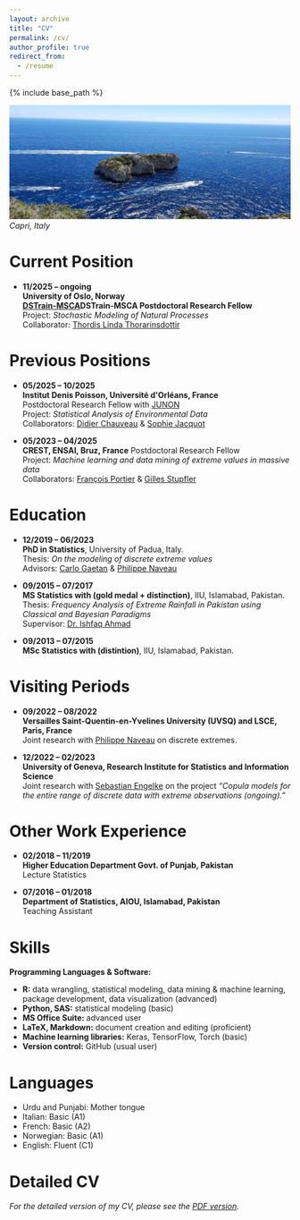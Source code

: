 ```yaml
---
layout: archive
title: "CV"
permalink: /cv/
author_profile: true
redirect_from:
  - /resume
---
```


{% include base_path %}
<!-- Memory picture -->
![My memory at Capri](/images/capri.jpg)
*Capri, Italy*

Current Position
======
* **11/2025 – ongoing**  
  **University of Oslo, Norway**  
  **<a href="https://www.uio.no/dscience/english/" target="_blank" rel="noopener noreferrer">DSTrain-MSCA</a>DSTrain-MSCA Postdoctoral Research Fellow**  
  Project: *Stochastic Modeling of Natural Processes*<br>
  Collaborator: <a href="https://www.mn.uio.no/math/english/people/aca/thordist/" target="_blank" rel="noopener noreferrer">Thordis Linda Thorarinsdottir</a>


Previous Positions
======
* **05/2025 – 10/2025**  
  **Institut Denis Poisson, Université d'Orléans, France**  
  Postdoctoral Research Fellow with  <a href="https://www.junon-cvl.fr/fr" target="_blank" rel="noopener noreferrer">JUNON</a><br> 
  Project: *Statistical Analysis of Environmental Data*  
  Collaborators:  <a href="https://www.idpoisson.fr/chauveau/" target="_blank" rel="noopener noreferrer">Didier Chauveau</a> & <a href="https://www.univ-orleans.fr/lifo/membre/Sophie.JACQUOT" target="_blank" rel="noopener noreferrer">Sophie Jacquot</a>

* **05/2023 – 04/2025**  
  **CREST, ENSAI, Bruz, France**
  Postdoctoral Research Fellow<br> 
  Project: *Machine learning and data mining of extreme values in massive data*  
  Collaborators:  <a href="https://sites.google.com/site/fportierwebpage/" target="_blank" rel="noopener noreferrer">François Portier</a> & <a href="https://math.univ-angers.fr/~stupfler/" target="_blank" rel="noopener noreferrer">Gilles Stupfler</a>

Education
======
* **12/2019 – 06/2023**  
  **PhD in Statistics**, University of Padua, Italy.   
  Thesis: *On the modeling of discrete extreme values*  
  Advisors:  <a href="https://www.unive.it/data/people/5591383" target="_blank" rel="noopener noreferrer">Carlo Gaetan</a> & <a href="https://www.lsce.ipsl.fr/en/pisp/philippe-naveau/" target="_blank" rel="noopener noreferrer">Philippe Naveau</a>

* **09/2015 – 07/2017**  
  **MS Statistics with (gold medal + distinction)**, IIU, Islamabad, Pakistan.<br>
  Thesis: *Frequency Analysis of Extreme Rainfall in Pakistan using Classical and Bayesian Paradigms*<br>
  Supervisor: <a href="https://www.iiu.edu.pk/faculties/sciences/department-of-mathematics/faculty-staff/" target="_blank" rel="noopener noreferrer">Dr. Ishfaq Ahmad</a>

* **09/2013 – 07/2015**  
  **MSc Statistics with (distintion)**,  IIU, Islamabad, Pakistan.

Visiting Periods
======
* **09/2022 – 08/2022**  
  **Versailles Saint-Quentin-en-Yvelines University (UVSQ) and LSCE, Paris, France**<br>
  Joint research with <a href="https://www.lsce.ipsl.fr/en/pisp/philippe-naveau/" target="_blank" rel="noopener noreferrer">Philippe Naveau</a> on discrete extremes.

* **12/2022 – 02/2023**  
  **University of Geneva, Research Institute for Statistics and Information Science**<br>
  Joint research with <a href="http://www.sengelke.com/" target="_blank" rel="noopener noreferrer">Sebastian Engelke</a> on the project *“Copula models for the entire range of discrete data with extreme observations (ongoing).”*

Other Work Experience
======
* **02/2018 – 11/2019**  
  **Higher Education Department Govt. of Punjab, Pakistan**  
  Lecture Statistics  

* **07/2016 – 01/2018**  
  **Department of Statistics, AIOU, Islamabad, Pakistan**  
  Teaching Assistant  

Skills
======
**Programming Languages & Software:**  
* **R:** data wrangling, statistical modeling, data mining & machine learning, package development, data visualization (advanced)  
* **Python, SAS:** statistical modeling (basic)  
* **MS Office Suite:** advanced user  
* **LaTeX, Markdown:** document creation and editing (proficient)  
* **Machine learning libraries:** Keras, TensorFlow, Torch (basic)  
* **Version control:** GitHub (usual user)

Languages
======
* Urdu and Punjabi: Mother tongue
* Italian: Basic (A1)
* French: Basic (A2)
* Norwegian: Basic (A1)
* English: Fluent (C1)

Detailed CV
======
<p><em>For the detailed version of my CV, please see the <a href="{{ '/files/Touqeer_CV.pdf' | relative_url }}" target="_blank" rel="noopener noreferrer">PDF version</a>.</em></p>

  
